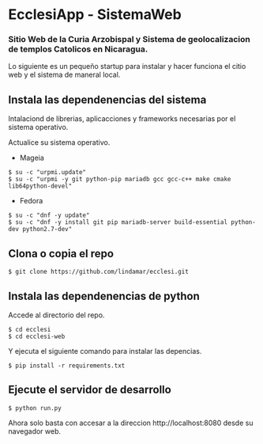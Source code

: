 # EcclesiApp - SistemaWeb
### Sitio Web de la Curia Arzobispal y Sistema de geolocalizacion de templos Catolicos en Nicaragua.

Lo siguiente es un pequeño startup para instalar y hacer funciona el citio web y el sistema de maneral local.

## Instala las dependenencias del sistema

Intalaciond de librerias, aplicacciones y frameworks necesarias por el sistema operativo.

Actualice su sistema operativo.

* Mageia
```bashscript
$ su -c "urpmi.update"
$ su -c "urpmi -y git python-pip mariadb gcc gcc-c++ make cmake lib64python-devel"
```

* Fedora
```bashscript
$ su -c "dnf -y update"
$ su -c "dnf -y install git pip mariadb-server build-essential python-dev python2.7-dev"
```

## Clona o copia el repo

```bashscript
$ git clone https://github.com/lindamar/ecclesi.git
```

## Instala las dependenencias de python

Accede al directorio del repo.

```bashscript
$ cd ecclesi
$ cd ecclesi-web
```

Y ejecuta el siguiente comando para instalar las depencias.

```bashscript
$ pip install -r requirements.txt
```

## Ejecute el servidor de desarrollo

```bashscript
$ python run.py
```

Ahora solo basta con accesar a la direccion http://localhost:8080 desde su navegador web.
